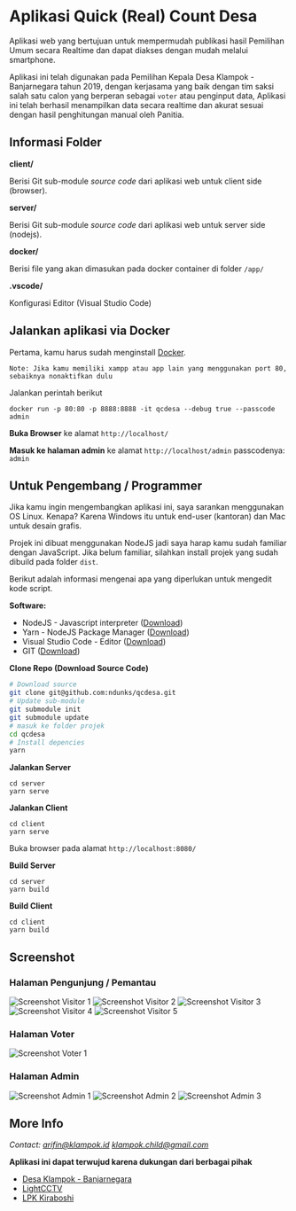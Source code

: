 # Aplikasi Quick (Real) Count Desa

Aplikasi web yang bertujuan untuk mempermudah publikasi hasil
Pemilihan Umum secara Realtime dan dapat diakses dengan mudah melalui smartphone.

Aplikasi ini telah digunakan pada Pemilihan Kepala Desa Klampok - Banjarnegara tahun 2019,
dengan kerjasama yang baik dengan tim saksi salah satu calon yang berperan sebagai `voter`
atau penginput data, Aplikasi ini telah berhasil menampilkan data secara realtime dan akurat
sesuai dengan hasil penghitungan manual oleh Panitia.

## Informasi Folder


**client/**

Berisi Git sub-module *source code* dari aplikasi web untuk client side (browser). 

**server/**

Berisi Git sub-module *source code* dari aplikasi web untuk server side (nodejs). 

**docker/**

Berisi file yang akan dimasukan pada docker container di folder `/app/`

**.vscode/**

Konfigurasi Editor (Visual Studio Code)


## Jalankan aplikasi via Docker

Pertama, kamu harus sudah menginstall [Docker](https://docs.docker.com/docker-for-windows/install/).

    Note: Jika kamu memiliki xampp atau app lain yang menggunakan port 80, sebaiknya nonaktifkan dulu

Jalankan perintah berikut
```
docker run -p 80:80 -p 8888:8888 -it qcdesa --debug true --passcode admin
```

**Buka Browser** ke alamat `http://localhost/`

**Masuk ke halaman admin** ke alamat `http://localhost/admin` passcodenya: `admin`

## Untuk Pengembang / Programmer

Jika kamu ingin mengembangkan aplikasi ini, saya sarankan menggunakan OS Linux. Kenapa? Karena Windows itu untuk end-user (kantoran) dan Mac untuk desain grafis.

Projek ini dibuat menggunakan NodeJS jadi saya harap kamu sudah familiar dengan JavaScript. Jika belum familiar, silahkan install projek yang sudah dibuild pada folder `dist`.

Berikut adalah informasi mengenai apa yang diperlukan untuk mengedit kode script.

**Software:**
- NodeJS - Javascript interpreter ([Download](https://nodejs.org/en/download/))
- Yarn - NodeJS Package Manager ([Download](https://yarnpkg.com/lang/en/docs/install/#windows-stable))
- Visual Studio Code - Editor ([Download](https://code.visualstudio.com/))
- GIT ([Download](https://git-scm.com/downloads))

**Clone Repo (Download Source Code)**
``` bash
# Download source
git clone git@github.com:ndunks/qcdesa.git
# Update sub-module
git submodule init
git submodule update
# masuk ke folder projek
cd qcdesa
# Install depencies
yarn
```
**Jalankan Server**
```
cd server
yarn serve
```
**Jalankan Client**
```
cd client
yarn serve
```

Buka browser pada alamat `http://localhost:8080/ `

**Build Server**
```
cd server
yarn build
```
**Build Client**
```
cd client
yarn build
```


## Screenshot

### Halaman Pengunjung / Pemantau
![Screenshot Visitor 1](https://raw.githubusercontent.com/ndunks/qcdesa-client-pwa/master/docs/img/screenshot-visitor-1.png)
![Screenshot Visitor 2](https://raw.githubusercontent.com/ndunks/qcdesa-client-pwa/master/docs/img/screenshot-visitor-2.png)
![Screenshot Visitor 3](https://raw.githubusercontent.com/ndunks/qcdesa-client-pwa/master/docs/img/screenshot-visitor-3.png)
![Screenshot Visitor 4](https://raw.githubusercontent.com/ndunks/qcdesa-client-pwa/master/docs/img/screenshot-visitor-4.png)
![Screenshot Visitor 5](https://raw.githubusercontent.com/ndunks/qcdesa-client-pwa/master/docs/img/screenshot-visitor-5.png)

### Halaman Voter
![Screenshot Voter 1](https://raw.githubusercontent.com/ndunks/qcdesa-client-pwa/master/docs/img/screenshot-voter-1.png)

### Halaman Admin
![Screenshot Admin 1](https://raw.githubusercontent.com/ndunks/qcdesa-client-pwa/master/docs/img/screenshot-admin-1.png)
![Screenshot Admin 2](https://raw.githubusercontent.com/ndunks/qcdesa-client-pwa/master/docs/img/screenshot-admin-2.png)
![Screenshot Admin 3](https://raw.githubusercontent.com/ndunks/qcdesa-client-pwa/master/docs/img/screenshot-admin-3.png)

## More Info

*Contact: arifin@klampok.id klampok.child@gmail.com*

**Aplikasi ini dapat terwujud karena dukungan dari berbagai pihak**

* [Desa Klampok - Banjarnegara](http://klampok.id)
* [LightCCTV](https://www.facebook.com/Light-cctv-klampok-347276432868896/)
* [LPK Kiraboshi](https://www.facebook.com/kiraboshilpk)
